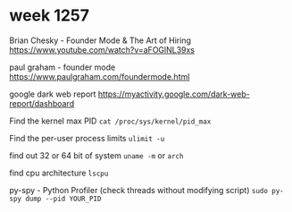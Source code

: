 # week 1257

Brian Chesky - Founder Mode & The Art of Hiring
https://www.youtube.com/watch?v=aFOGlNL39xs

paul graham - founder mode
https://www.paulgraham.com/foundermode.html

google dark web report
https://myactivity.google.com/dark-web-report/dashboard

Find the kernel max PID
`cat /proc/sys/kernel/pid_max`

Find the per-user process limits
`ulimit -u`

find out 32 or 64 bit of system
`uname -m` or `arch`

find cpu architecture
`lscpu`

py-spy - Python Profiler (check threads without modifying script)
`sudo py-spy dump --pid YOUR_PID`